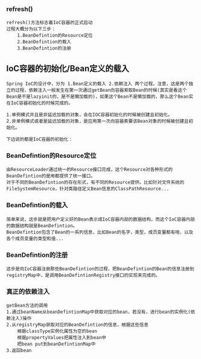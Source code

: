 ### refresh()
    refresh()方法标志着IoC容器的正式启动
    过程大概分为以下三步：
        1.BeanDefintion的Resource定位
        2.BeanDefintion的载入
        3.BeanDefintion的注册

## IoC容器的初始化/Bean定义的载入
    Spring IoC的设计中，分为 1.Bean定义的载入 2.依赖注入 两个过程。注意，这是两个独立的过程，依赖注入一般发生在第一次通过getBean向容器索取Bean的时候(其实是看这个Bean是不是lazyinit的，是不是懒加载的)，如果这个Bean不是懒加载的，那么这个Bean实在IoC容器初始化的时候完成的。

    1.单例模式并且是非延迟加载的对象，会在IOC容器初始化的时候被创建且初始化。
    2.非单例模式或者是延迟加载的对象，是应用第一次向容器索要该Bean对象的时候被创建且初始化。

    下边说的都是IoC容器的初始化：

### BeanDefintion的Resource定位
    由ResourceLoader通过统一的Resource接口完成，这个Resource对各种形式的BeanDefintion的是用都提供了统一接口。
    对于不同的BeanDefintion的存在形式，有不同的Resource提供。比如针对文件系统的FileSystemResource，针对类路径定义Bean信息的ClassPathResource...

### BeanDefintion的载入
    简单来说，这步就是把用户定义好的Bean表示成IoC容器内部的数据结构，而这个IoC容器内部的数据结构就是BeanDefintion。
    BeanDefintion包含了Bean的一系列信息，比如Bean的名字，类型，成员变量都有啥，以及各个成员变量的类型和值...
    
### BeanDefintion的注册
    这步是向IoC容器注册那些BeanDefintion的过程，把BeanDefintion的Bean的信息注册到registryMap中，是调用BeanDefintionRegistry接口的实现来完成的。

### 真正的依赖注入
    getBean方法的调用
    1.通过beanName从beanDefintionMap中获取对应的bean，若没有，进行bean的实例化(依赖注入)操作
    2.从registryMap获取对应的BeanDefintion的信息，根据这些信息
        根据classType实例化属性为空的bean
        根据propertyValues把属性注入到bean中
        把bean put到beanDefintionMap中
    3.返回bean
